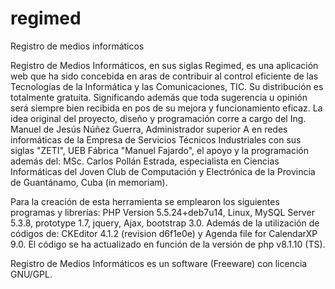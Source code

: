# regimed
Registro de medios informáticos

Registro de Medios Informáticos, en sus siglas Regimed, es una aplicación web que ha sido concebida en aras de contribuir al control 
eficiente de las Tecnologías de la Informática y las Comunicaciones, TIC. Su distribución es totalmente gratuita. Significando además 
que toda sugerencia u opinión será siempre bien recibida en pos de su mejora y funcionamiento eficaz. La idea original del proyecto, 
diseño y programación corre a cargo del Ing. Manuel de Jesús Núñez Guerra, Administrador superior A en redes informáticas de la Empresa 
de Servicios Técnicos Industriales con sus siglas "ZETI", UEB Fábrica "Manuel Fajardo", el apoyo y la programación además del: MSc. Carlos 
Pollán Estrada, especialista en Ciencias Informáticas del Joven Club de Computación y Electrónica de la Provincia de Guantánamo, Cuba (in memoriam).

Para la creación de esta herramienta se emplearon los siguientes programas y librerías: PHP Version 5.5.24+deb7u14, Linux, MySQL Server 5.3.8,
prototype 1.7, jquery, Ajax, bootstrap 3.0. Además de la utilización de códigos de: CKEditor 4.1.2 (revision d6f1e0e) y Agenda file 
for CalendarXP 9.0. El código se ha actualizado en función de la versión de php v8.1.10 (TS). 

Registro de Medios Informáticos es un software (Freeware) con licencia GNU/GPL.
